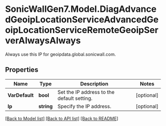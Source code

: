 # SonicWallGen7.Model.DiagAdvancedGeoipLocationServiceAdvancedGeoipLocationServiceRemoteGeoipServerAlwaysAlways
Always use this IP for geoipdata.global.sonicwall.com.

## Properties

Name | Type | Description | Notes
------------ | ------------- | ------------- | -------------
**VarDefault** | **bool** | Set the IP address to the default setting. | [optional] 
**Ip** | **string** | Specify the IP address. | [optional] 

[[Back to Model list]](../README.md#documentation-for-models) [[Back to API list]](../README.md#documentation-for-api-endpoints) [[Back to README]](../README.md)

